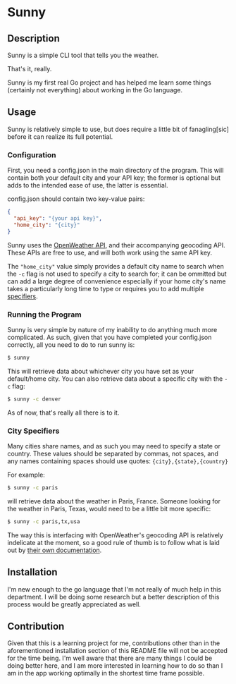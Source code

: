 # Sunny

## Description

Sunny is a simple CLI tool that tells you the weather.

That's it, really.

Sunny is my first real Go project and has helped me learn some things (certainly not everything) about working in the Go language.

## Usage

Sunny is relatively simple to use, but does require a little bit of fanagling[sic] before it can realize its full potential.

### Configuration

First, you need a config.json in the main directory of the program. This will contain both your default city and your API key; the former is optional but adds to the intended ease of use, the latter is essential.

config.json should contain two key-value pairs:

```json
{
  "api_key": "{your api key}",
  "home_city": "{city}"
}
```

Sunny uses the [OpenWeather API](https://openweathermap.org/), and their accompanying geocoding API. These APIs are free to use, and will both work using the same API key.

The `"home_city"` value simply provides a default city name to search when the `-c` flag is not used to specify a city to search for; it can be ommitted but can add a large degree of convenience especially if your home city's name takes a particularly long time to type or requires you to add multiple [specifiers](#city-specifiers).

### Running the Program

Sunny is very simple by nature of my inability to do anything much more complicated. As such, given that you have completed your config.json correctly, all you need to do to run sunny is:

```zsh
$ sunny
```

This will retrieve data about whichever city you have set as your default/home city.
You can also retrieve data about a specific city with the `-c` flag:

```zsh
$ sunny -c denver
```

As of now, that's really all there is to it.

### City Specifiers

Many cities share names, and as such you may need to specify a state or country. These values should be separated by commas, not spaces, and any names containing spaces should use quotes: `{city},{state},{country}`

For example:

```zsh
$ sunny -c paris
```

will retrieve data about the weather in Paris, France. Someone looking for the weather in Paris, Texas, would need to be a little bit more specific:

```zsh
$ sunny -c paris,tx,usa
```

The way this is interfacing with OpenWeather's geocoding API is relatively indelicate at the moment, so a good rule of thumb is to follow what is laid out by [their own documentation](https://openweathermap.org/current#geocoding).

## Installation

I'm new enough to the go language that I'm not really of much help in this department. I will be doing some research but a better description of this process would be greatly appreciated as well.

## Contribution

Given that this is a learning project for me, contributions other than in the aforementioned installation section of this README file will not be accepted for the time being. I'm well aware that there are many things I could be doing better here, and I am more interested in learning how to do so than I am in the app working optimally in the shortest time frame possible.
